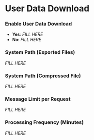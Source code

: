 # User Data Download

### Enable User Data Download

- **Yes**: _FILL HERE_
- **No**: _FILL HERE_


### System Path (Exported Files)

_FILL HERE_


### System Path (Compressed File)

_FILL HERE_


### Message Limit per Request

_FILL HERE_


### Processing Frequency (Minutes)

_FILL HERE_

